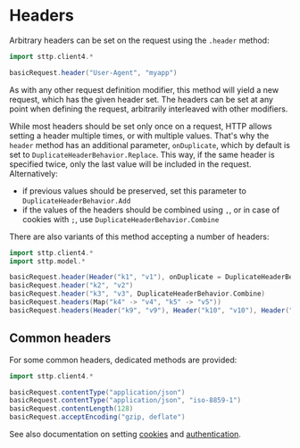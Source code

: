 # Headers

Arbitrary headers can be set on the request using the `.header` method:

```scala mdoc:compile-only
import sttp.client4.*

basicRequest.header("User-Agent", "myapp")
```

As with any other request definition modifier, this method will yield a new request, which has the given header set. The headers can be set at any point when defining the request, arbitrarily interleaved with other modifiers.

While most headers should be set only once on a request, HTTP allows setting a header multiple times, or with multiple values. That's why the `header` method has an additional parameter, `onDuplicate`, which by default is set to `DuplicateHeaderBehavior.Replace`. This way, if the same header is specified twice, only the last value will be included in the request. Alternatively:

* if previous values should be preserved, set this parameter to `DuplicateHeaderBehavior.Add`
* if the values of the headers should be combined using `,`, or in case of cookies with `;`, use `DuplicateHeaderBehavior.Combine`

There are also variants of this method accepting a number of headers:

```scala mdoc:compile-only
import sttp.client4.*
import sttp.model.*

basicRequest.header(Header("k1", "v1"), onDuplicate = DuplicateHeaderBehavior.Add)
basicRequest.header("k2", "v2")
basicRequest.header("k3", "v3", DuplicateHeaderBehavior.Combine)
basicRequest.headers(Map("k4" -> "v4", "k5" -> "v5"))
basicRequest.headers(Header("k9", "v9"), Header("k10", "v10"), Header("k11", "v11"))
```

## Common headers

For some common headers, dedicated methods are provided:

```scala mdoc:compile-only
import sttp.client4.*

basicRequest.contentType("application/json")
basicRequest.contentType("application/json", "iso-8859-1")
basicRequest.contentLength(128)
basicRequest.acceptEncoding("gzip, deflate")
```    

See also documentation on setting [cookies](cookies.md) and [authentication](authentication.md).
